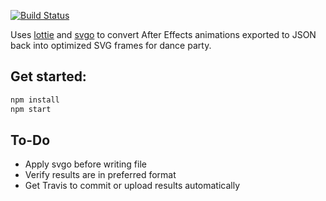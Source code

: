 [![Build Status](https://travis-ci.org/code-dot-org/dancer-pipeline.svg?branch=master)](https://travis-ci.org/code-dot-org/dancer-pipeline)

Uses [lottie](https://github.com/airbnb/lottie-web) and [svgo](https://github.com/svg/svgo) to convert After Effects animations exported to JSON back into optimized SVG frames for dance party.

## Get started:

```sh
npm install
npm start
```

## To-Do

- Apply svgo before writing file
- Verify results are in preferred format
- Get Travis to commit or upload results automatically
